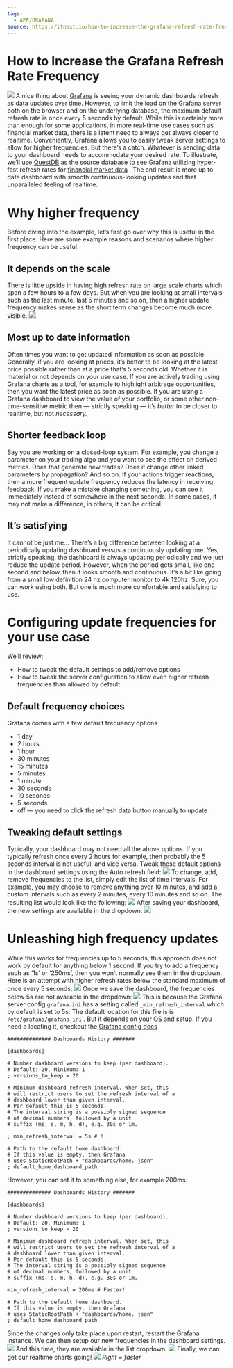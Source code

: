 ```yaml
---
tags:
  - APP/GRAFANA
source: https://itnext.io/how-to-increase-the-grafana-refresh-rate-frequency-ece043d3a061
---
```





# How to Increase the Grafana Refresh Rate Frequency

![](https://miro.medium.com/v2/resize:fit:500/1*rBffz9gJtS4eqxKfp4uaCg.png) 
A nice thing about  [Grafana](https://grafana.com/)  is seeing your dynamic dashboards refresh as data updates over time. However, to limit the load on the Grafana server both on the browser and on the underlying database, the maximum default refresh rate is once every 5 seconds by default. While this is certainly more than enough for some applications, in more real-time use cases such as financial market data, there is a latent need to always get always closer to realtime.
Conveniently, Grafana allows you to easily tweak server settings to allow for higher frequencies. But there’s a catch. Whatever is sending data to your dashboard needs to accommodate your desired rate.
To illustrate, we’ll use  [QuestDB](https://questdb.io/)  as the source database to see Grafana utilizing hyper-fast refresh rates for  [financial market data](https://questdb.io/dashboards/crypto/) . The end result is more up to date dashboard with smooth continuous-looking updates and that unparalleled feeling of realtime.


# Why higher frequency

Before diving into the example, let’s first go over why this is useful in the first place. Here are some example reasons and scenarios where higher frequency can be useful.


## It depends on the scale

There is little upside in having high refresh rate on large scale charts which span a few hours to a few days. But when you are looking at small intervals such as the last minute, last 5 minutes and so on, then a higher update frequency makes sense as the short term changes become much more visible.
![](https://miro.medium.com/v2/resize:fit:700/1*7B_t0yPAmFGVuWikOhPHcQ.png) 


## Most up to date information

Often times you want to get updated information as soon as possible. Generally, if you are looking at prices, it’s better to be looking at the latest price possible rather than at a price that’s 5 seconds old. Whether it is material or not depends on your use case.
If you are actively trading using Grafana charts as a tool, for example to highlight arbitrage opportunities, then you want the latest price as soon as possible. If you are using a Grafana dashboard to view the value of your portfolio, or some other non-time-sensitive metric then — strictly speaking — it’s  *better*  to be closer to realtime, but not  *necessary.* 


## Shorter feedback loop

Say you are working on a closed-loop system. For example, you change a parameter on your trading algo and you want to see the effect on derived metrics. Does that generate new trades? Does it change other linked parameters by propagation? And so on.
If your actions trigger reactions, then a more frequent update frequency reduces the latency in receiving feedback. If you make a mistake changing something, you can see it immediately instead of somewhere in the next seconds. In some cases, it may not make a difference, in others, it can be critical.


## It’s satisfying

It cannot be just me… There’s a big difference between looking at a periodically updating dashboard versus a continuously updating one. Yes, strictly speaking, the dashboard is always updating periodically and we just reduce the update period.
However, when the period gets small, like one second and below, then it looks smooth and continuous. It’s a bit like going from a small low definition 24 hz computer monitor to 4k 120hz. Sure, you can work using both. But one is much more comfortable and satisfying to use.


# Configuring update frequencies for your use case

We’ll review:
- How to tweak the default settings to add/remove options
- How to tweak the server configuration to allow even higher refresh frequencies than allowed by default



## Default frequency choices

Grafana comes with a few default frequency options
- 1 day
- 2 hours
- 1 hour
- 30 minutes
- 15 minutes
- 5 minutes
- 1 minute
- 30 seconds
- 10 seconds
- 5 seconds
- off — you need to click the refresh data button manually to update



## Tweaking default settings

Typically, your dashboard may not need all the above options. If you typically refresh once every 2 hours for example, then probably the 5 seconds interval is not useful, and vice versa.
Tweak these default options in the dashboard settings using the Auto refresh field:
![](https://miro.medium.com/v2/resize:fit:696/1*71OOfjHQWWiWSUvAr2h5jA.png) 
To change, add, remove frequencies to the list, simply edit the list of time intervals. For example, you may choose to remove anything over 10 minutes, and add a custom intervals such as every 2 minutes, every 10 minutes and so on. The resulting list would look like the following:
![](https://miro.medium.com/v2/resize:fit:700/1*oIcDBrBknaX-se21nyL_bA.png) 
After saving your dashboard, the new settings are available in the dropdown:
![](https://miro.medium.com/v2/resize:fit:700/1*_olQFDAogjD4gjHUrCSGYQ.png) 


# Unleashing high frequency updates

While this works for frequencies up to 5 seconds, this approach does not work by default for anything below 1 second. If you try to add a frequency such as ‘1s’ or ‘250ms’, then you won’t normally see them in the dropdown.
Here is an attempt with higher refresh rates below the standard maximum of once every 5 seconds:
![](https://miro.medium.com/v2/resize:fit:700/1*A7oZJKFYbFWlTXOQPHdmtg.png) 
Once we save the dashboard, the frequencies below 5s are not available in the dropdown:
![](https://miro.medium.com/v2/resize:fit:654/1*chnd2xYukdu63CAxGjeImA.png) 
This is because the Grafana server config  `grafana.ini`  has a setting called  `_min_refresh_interval`  which by default is set to 5s. The default location for this file is is  `/etc/grafana/grafana.ini` . But it depends on your OS and setup. If you need a locating it, checkout the  [Grafana config docs](https://grafana.com/docs/grafana/latest/setup-grafana/configure-grafana/) 

```
############## Dashboards History #######

[dashboards]

# Number dashboard versions to keep (per dashboard).
# Default: 20, Minimum: 1
; versions_to_keep = 20

# Minimum dashboard refresh interval. When set, this
# will restrict users to set the refresh interval of a
# dashboard lower than given interval.
# Per default this is 5 seconds.
# The interval string is a possibly signed sequence
# of decimal numbers, followed by a unit
# suffix (ms, s, m, h, d), e.g. 30s or 1m.

; min_refresh_interval = 5s # !!

# Path to the default home dashboard.
# If this value is empty, then Grafana
# uses StaticRootPath + "dashboards/home. json"
; default_home_dashboard_path
```


However, you can set it to something else, for example 200ms.

```
############## Dashboards History #######

[dashboards]

# Number dashboard versions to keep (per dashboard).
# Default: 20, Minimum: 1
; versions_to_keep = 20

# Minimum dashboard refresh interval. When set, this
# will restrict users to set the refresh interval of a
# dashboard lower than given interval.
# Per default this is 5 seconds.
# The interval string is a possibly signed sequence
# of decimal numbers, followed by a unit
# suffix (ms, s, m, h, d), e.g. 30s or 1m.

min_refresh_interval = 200ms # Faster!

# Path to the default home dashboard.
# If this value is empty, then Grafana
# uses StaticRootPath + "dashboards/home. json"
; default_home_dashboard_path
```


Since the changes only take place upon restart, restart the Grafana instance. We can then setup our new frequencies in the dashboard settings.
![](https://miro.medium.com/v2/resize:fit:700/1*8p1-xmdxJ8yDD3M0GYPX-Q.png) 
And this time, they are available in the list dropdown.
![](https://miro.medium.com/v2/resize:fit:635/1*g0XHTUpsEXQK0FKH2W0d4Q.png) 
Finally, we can get our realtime charts going!
![](https://miro.medium.com/v2/resize:fit:700/0*VcWRPZB08a6QKiry.gif)  *Right = faster* 